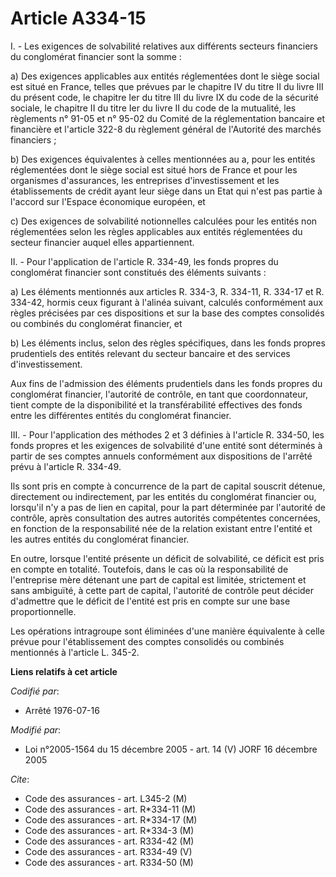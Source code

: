 # Article A334-15

I. - Les exigences de solvabilité relatives aux différents secteurs financiers du conglomérat financier sont la somme :

a) Des exigences applicables aux entités réglementées dont le siège social est situé en France, telles que prévues par le
chapitre IV du titre II du livre III du présent code, le chapitre Ier du titre III du livre IX du code de la sécurité
sociale, le chapitre II du titre Ier du livre II du code de la mutualité, les règlements n° 91-05 et n° 95-02 du Comité de la
réglementation bancaire et financière et l'article 322-8 du règlement général de l'Autorité des marchés financiers ;

b) Des exigences équivalentes à celles mentionnées au a, pour les entités réglementées dont le siège social est situé hors de
France et pour les organismes d'assurances, les entreprises d'investissement et les établissements de crédit ayant leur siège
dans un Etat qui n'est pas partie à l'accord sur l'Espace économique européen, et

c) Des exigences de solvabilité notionnelles calculées pour les entités non réglementées selon les règles applicables aux
entités réglementées du secteur financier auquel elles appartiennent.

II. - Pour l'application de l'article R. 334-49, les fonds propres du conglomérat financier sont constitués des éléments
suivants :

a) Les éléments mentionnés aux articles R. 334-3, R. 334-11, R. 334-17 et R. 334-42, hormis ceux figurant à l'alinéa suivant,
calculés conformément aux règles précisées par ces dispositions et sur la base des comptes consolidés ou combinés du
conglomérat financier, et

b) Les éléments inclus, selon des règles spécifiques, dans les fonds propres prudentiels des entités relevant du secteur
bancaire et des services d'investissement.

Aux fins de l'admission des éléments prudentiels dans les fonds propres du conglomérat financier, l'autorité de contrôle, en
tant que coordonnateur, tient compte de la disponibilité et la transférabilité effectives des fonds entre les différentes
entités du conglomérat financier.

III. - Pour l'application des méthodes 2 et 3 définies à l'article R. 334-50, les fonds propres et les exigences de
solvabilité d'une entité sont déterminés à partir de ses comptes annuels conformément aux dispositions de l'arrêté prévu à
l'article R. 334-49.

Ils sont pris en compte à concurrence de la part de capital souscrit détenue, directement ou indirectement, par les entités
du conglomérat financier ou, lorsqu'il n'y a pas de lien en capital, pour la part déterminée par l'autorité de contrôle,
après consultation des autres autorités compétentes concernées, en fonction de la responsabilité née de la relation existant
entre l'entité et les autres entités du conglomérat financier.

En outre, lorsque l'entité présente un déficit de solvabilité, ce déficit est pris en compte en totalité. Toutefois, dans le
cas où la responsabilité de l'entreprise mère détenant une part de capital est limitée, strictement et sans ambiguïté, à
cette part de capital, l'autorité de contrôle peut décider d'admettre que le déficit de l'entité est pris en compte sur une
base proportionnelle.

Les opérations intragroupe sont éliminées d'une manière équivalente à celle prévue pour l'établissement des comptes
consolidés ou combinés mentionnés à l'article L. 345-2.

**Liens relatifs à cet article**

_Codifié par_:

  - Arrêté 1976-07-16

_Modifié par_:

  - Loi n°2005-1564 du 15 décembre 2005 - art. 14 (V) JORF 16 décembre 2005

_Cite_:

  - Code des assurances - art. L345-2 (M)
  - Code des assurances - art. R*334-11 (M)
  - Code des assurances - art. R*334-17 (M)
  - Code des assurances - art. R*334-3 (M)
  - Code des assurances - art. R334-42 (M)
  - Code des assurances - art. R334-49 (V)
  - Code des assurances - art. R334-50 (M)
